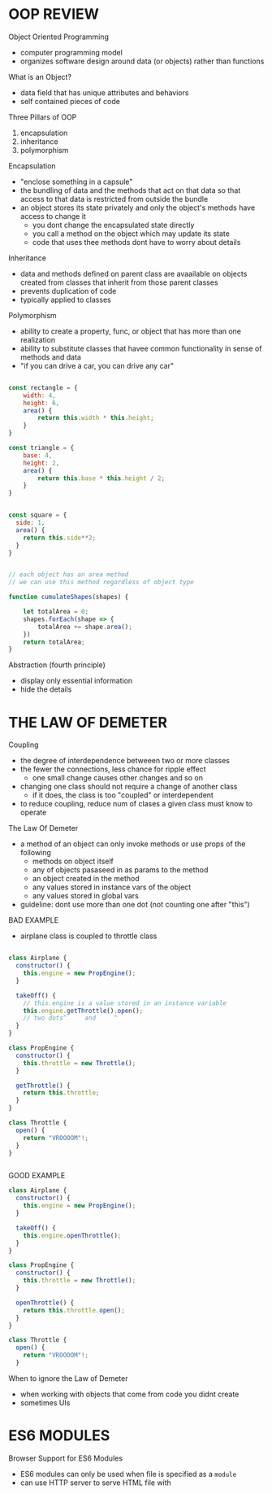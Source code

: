 # OOP REVIEW


Object Oriented Programming
- computer programming model 
- organizes software design around data (or objects) rather than functions


What is an Object?
- data field that has unique attributes and behaviors
- self contained pieces of code


Three Pillars of OOP
1. encapsulation
2. inheritance
3. polymorphism



Encapsulation
- "enclose something in a capsule"
- the bundling of data and the methods that act on that data so that 
	access to that data is restricted from outside the bundle
- an object stores its state privately and only the object's methods
  have access to change it 
	- you dont change the encapsulated state directly
	- you call a method on the object which may update its state
	- code that uses thee methods dont have to worry about details



Inheritance
- data and methods defined on parent class are avaailable on objects created
  from classes that inherit from those parent classes
- prevents duplication of code  
- typically applied to classes




Polymorphism 
- ability to create a property, func, or object that has more than one realization
- ability to substitute classes that havee common functionality in sense of methods and data
- "if you can drive a car, you can drive any car"

```js

const rectangle = {
	width: 4,
	height: 6,
	area() {
		return this.width * this.height;
	}
}

const triangle = {
	base: 4,
	height: 2,
	area() {
		return this.base * this.height / 2;
	}
}


const square = {
  side: 1,
  area() {
    return this.side**2;
  }
}


// each object has an area method
// we can use this method regardless of object type

function cumulateShapes(shapes) {

	let totalArea = 0;
	shapes.forEach(shape => {
		totalArea += shape.area();
	})
	return totalArea;
}

```



Abstraction (fourth principle)
- display only essential information
- hide the details








# THE LAW OF DEMETER



Coupling
- the degree of interdependence betweeen two or more classes
- the fewer the connections, less chance for ripple effect
	- one small change causes other changes and so on
- changing one class should not require a change of another class
	- if it does, the class is too "coupled" or interdependent
- to reduce coupling, reduce num of clases a given class must know to operate



The Law Of Demeter
- a method of an object can only invoke methods or use props of the following
	- methods on object itself
	- any of objects pasaseed in as params to the method
	- an object created in the method
	- any values stored in instance vars of the object
	- any values stored in global vars
- guideline: dont use more than one dot (not counting one after "this")



BAD EXAMPLE
- airplane class is coupled to throttle class

```js

class Airplane {
  constructor() {
    this.engine = new PropEngine();
  }

  takeOff() {
    // this.engine is a value stored in an instance variable
    this.engine.getThrottle().open();
    // two dots^     and     ^
  }
}

class PropEngine {
  constructor() {
    this.throttle = new Throttle();
  }

  getThrottle() {
    return this.throttle;
  }
}

class Throttle {
  open() {
    return "VROOOOM"!;
  }
}



```


GOOD EXAMPLE

```js
class Airplane {
  constructor() {
    this.engine = new PropEngine();
  }

  takeOff() {
    this.engine.openThrottle();
  }
}

class PropEngine {
  constructor() {
    this.throttle = new Throttle();
  }

  openThrottle() {
    return this.throttle.open();
  }
}

class Throttle {
  open() {
    return "VROOOOM"!;
  }

```


When to ignore the Law of Demeter
- when working with objects that come from code you didnt create
- sometimes UIs 








# ES6 MODULES



Browser Support for ES6 Modules
- ES6 modules can only be used when file is specified as a `module`
- can use HTTP server to serve HTML file with <script type="module">
	- `python3 -m http.server`
- running local web server gives you access to browser support for ES6 syntax